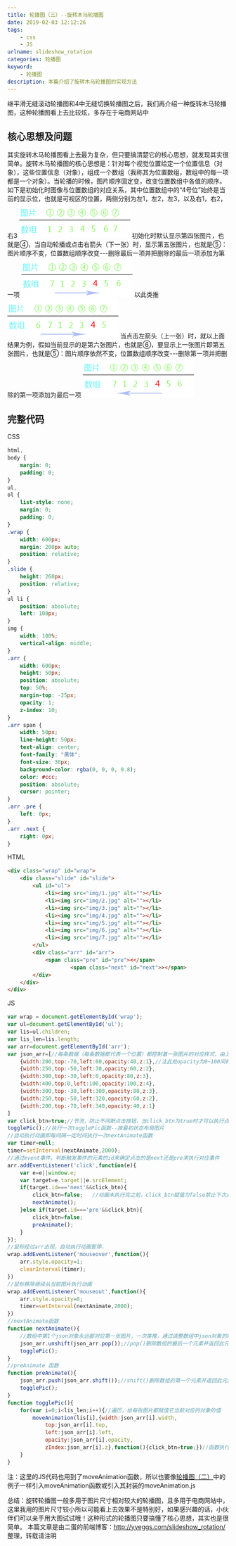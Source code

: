 ```yaml
---
title: 轮播图（三）--旋转木马轮播图
date: 2019-02-03 12:12:26
tags:
    - css
    - JS
urlname: slideshow_rotation
categories: 轮播图
keyword:
    - 轮播图
description: 本篇介绍了旋转木马轮播图的实现方法
---
```

继平滑无缝滚动轮播图和4中无缝切换轮播图之后，我们再介绍一种旋转木马轮播图，这种轮播图看上去比较炫，多存在于电商网站中
## 核心思想及问题
其实旋转木马轮播图看上去最为复杂，但只要搞清楚它的核心思想，就发现其实很简单。旋转木马轮播图的核心思想是：针对每个视觉位置给定一个位置信息（对象），这些位置信息（对象），组成一个数组（我称其为位置数组，数组中的每一项都是一个对象）。当轮播的时候，图片顺序固定变，改变位置数组中各值的顺序。
如下是初始化时图像与位置数组的对应关系，其中位置数组中的“4号位”始终是当前的显示位，也就是可视区的位置，两侧分别为左1，左2，左3，以及右1，右2，右3
![旋转木马轮播图-1](../img/slide_img/xzmm1.png)
初始化时默认显示第四张图片，也就是④，当自动轮播或点击右箭头（下一张）时，显示第五张图片，也就是⑤：图片顺序不变，位置数组顺序改变---删除最后一项并把删除的最后一项添加为第一项
![旋转木马轮播图-2](../img/slide_img/xzmm2.png)
以此类推
![旋转木马轮播图-3](../img/slide_img/xzmm3.png)
当点击左箭头（上一张）时，就以上面结果为例，假如当前显示的是第六张图片，也就是⑥，要显示上一张图片即第五张图片，也就是⑤：图片顺序依然不变，位置数组顺序改变---删除第一项并把删除的第一项添加为最后一项
![旋转木马轮播图-3](../img/slide_img/xzmm4.png)

## 完整代码
CSS
```css
html,
body {
    margin: 0;
    padding: 0;
}
ul,
ol {
    list-style: none;
    margin: 0;
    padding: 0;
}
.wrap {
    width: 600px;
    margin: 200px auto;
    position: relative;
}
.slide {
    height: 260px;
    position: relative;
}
ul li {
    position: absolute;
    left: 100px;
}
img {
    width: 100%;
    vertical-align: middle;
}
.arr {
    width: 600px;
    height: 50px;
    position: absolute;
    top: 50%;
    margin-top: -25px;
    opacity: 1;
    z-index: 10;
}
.arr span {
    width: 50px;
    line-height: 50px;
    text-align: center;
    font-family: "黑体";
    font-size: 30px;
    background-color: rgba(0, 0, 0, 0.8);
    color: #ccc;
    position: absolute;
    cursor: pointer;
}
.arr .pre {
    left: 0px;
}
.arr .next {
    right: 0px;
}
```
HTML
```html
<div class="wrap" id="wrap">
    <div class="slide" id="slide">
        <ul id="ul">
            <li><img src="img/1.jpg" alt=""></li>
            <li><img src="img/2.jpg" alt=""></li>
            <li><img src="img/3.jpg" alt=""></li>
            <li><img src="img/4.jpg" alt=""></li>
            <li><img src="img/5.jpg" alt=""></li>
            <li><img src="img/6.jpg" alt=""></li>
            <li><img src="img/7.jpg" alt=""></li>
        </ul>
        <div class="arr" id="arr">
            <span class="pre" id="pre"><</span>
                    <span class="next" id="next">></span>
        </div>
    </div>
</div>
```
JS
```javascript
var wrap = document.getElementById('wrap');
var ul=document.getElementById('ul');
var lis=ul.children;
var lis_len=lis.length;
var arr=document.getElementById('arr');
var json_arr=[//每条数据（每条数据都代表一个位置）都控制着一张图片的对应样式，由上至下，依次是第1~7张图片，切换时图片由上至下依然是第1~7张图片，而数组中的数据位置改变，从而实现图片切换效果
    {width:200,top:-70,left:60,opacity:40,z:1},//注此处opacity为0~100间的值，而非0~1
    {width:250,top:-50,left:30,opacity:60,z:2},
    {width:300,top:-30,left:0,opacity:80,z:3},
    {width:400,top:0,left:100,opacity:100,z:4},
    {width:300,top:-30,left:300,opacity:80,z:3},
    {width:250,top:-50,left:320,opacity:60,z:2},
    {width:200,top:-70,left:340,opacity:40,z:1}
]
var click_btn=true;//节流，防止不间断点击按钮，当click_btn为true时才可以执行点击事件
togglePic();//执行一次togglePic函数--按最初状态布局图片
//自动执行动画即每间隔一定时间执行一次nextAnimate函数
var timer=null;
timer=setInterval(nextAnimate,2000);
//通过event事件，判断触发事件的元素的id来确定点击的是next还是pre来执行对应事件
arr.addEventListener('click',function(e){
    var e=e||window.e;
    var target=e.target||e.srcElement;
    if(target.id==='next'&&click_btn){     
        click_btn=false;   //动画未执行完之前，click_btn赋值为false禁止下次点击事件执行    
        nextAnimate();
    }else if(target.id==='pre'&&click_btn){
        click_btn=false;
        preAnimate();
    }
});
//鼠标经过arr出现，自动执行动画暂停，
wrap.addEventListener('mouseover',function(){
    arr.style.opacity=1;
    clearInterval(timer);
})
//鼠标移除继续从当前图片执行动画
wrap.addEventListener('mouseout',function(){
    arr.style.opacity=0;
    timer=setInterval(nextAnimate,2000);
})    
//nextAnimate函数
function nextAnimate(){
    //数组中第1个json对象永远都对应第一张图片，一次类推，通过调整数组中json对象的顺序来控制图片位置（注每个json对象都对应一个固定的位置）
    json_arr.unshift(json_arr.pop());//pop()删除数组的最后一个元素并返回此元素，unshift()在数组首尾插入元素
    togglePic();     
}
//preAnimate 函数
function preAnimate(){
    json_arr.push(json_arr.shift());//shift()删除数组的第一个元素并返回此元素，push()在数组尾部插入元素
    togglePic();
}
function togglePic(){
    for(var i=0;i<lis_len;i++){//遍历，给每张图片都赋值它当前对应的对象的值
        moveAnimation(lis[i],{width:json_arr[i].width,
            top:json_arr[i].top,
            left:json_arr[i].left,
            opacity:json_arr[i].opacity,
            zIndex:json_arr[i].z},function(){click_btn=true;})//函数执行完毕后click_btn赋值为true，方可执行下次点击事件
    }
}
```
注：这里的JS代码也用到了moveAnimation函数，所以也要像[轮播图（二）](http://yyeggs.com/slideshow_switch/)中的例子一样引入moveAnimation函数或引入其封装的moveAnimation.js


总结：旋转轮播图一般多用于图片尺寸相对较大的轮播图，且多用于电商网站中，这里我用的图片尺寸较小所以可能看上去效果不是特别好，如果感兴趣的话，小伙伴们可以亲手用大图试试哦！这种形式的轮播图只要搞懂了核心思想，其实也是很简单。
本篇文章是由二蛋的前端博客：http://yyeggs.com/slideshow_rotation/ 整理，转载请注明